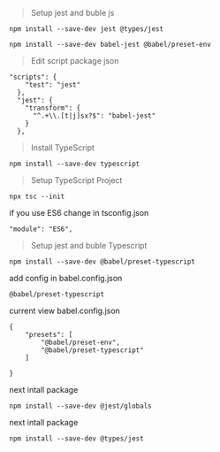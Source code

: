 >Setup jest and buble js

```npm install --save-dev jest @types/jest```

```npm install --save-dev babel-jest @babel/preset-env```


>Edit script package json

```
"scripts": {
    "test": "jest"
  },
  "jest": {
    "transform": {
      "^.+\\.[t|j]sx?$": "babel-jest"
    }
  },
```


>Install TypeScript

```npm install --save-dev typescript```


>Setup TypeScript Project

```npx tsc --init```

if you use ES6 change in tsconfig.json

```"module": "ES6",```


>Setup jest and buble Typescript

```npm install --save-dev @babel/preset-typescript```

add config in babel.config.json

```@babel/preset-typescript```

current view babel.config.json

```
{
    "presets": [
        "@babel/preset-env",
        "@babel/preset-typescript"
    ]
    
}
```
next intall package

```npm install --save-dev @jest/globals```

next intall package

```npm install --save-dev @types/jest```



